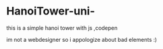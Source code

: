 # HanoiTower-uni-
this is a simple hanoi tower with js ,codepen

im not a webdesigner so  i appologize about bad elements :)
